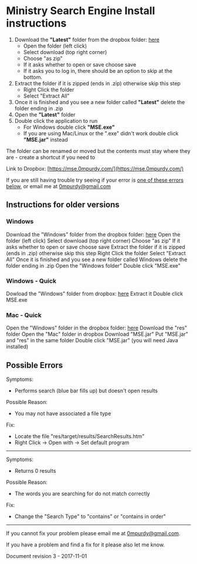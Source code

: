 # Ministry Search Engine Install instructions

 1. Download the **"Latest"** folder from the dropbox folder: [here](https://mse.0mpurdy.com/)
    - Open the folder (left click)
    - Select download (top right corner)
    - Choose "as zip"
    - If it asks whether to open or save choose save
    - If it asks you to log in, there should be an option to skip at the bottom.
 2. Extract the folder if it is zipped (ends in .zip) otherwise skip this step
    - Right Click the folder
    - Select "Extract All"
 3. Once it is finished and you see a new folder called **"Latest"** delete the folder ending in .zip
 4. Open the **"Latest"** folder
 5. Double click the application to run
    - For Windows double click **"MSE.exe"**
    - If you are using Mac/Linux or the ".exe" didn't work double click **"MSE.jar"** instead

The folder can be renamed or moved but the contents must stay where they are - create a shortcut if you need to

Link to Dropbox: [https://mse.0mpurdy.com/](https://mse.0mpurdy.com/)

If you are still having trouble try seeing if your error is [one of these errors below](#windows-errors), or email me at [0mpurdy@gmail.com](mailto:0mpurdy@gmail.com)

## Instructions for older versions

### Windows

Download the "Windows" folder from the dropbox folder: [here](https://mse.0mpurdy.com/)
Open the folder (left click)
Select download (top right corner)
Choose "as zip"
If it asks whether to open or save choose save
Extract the folder if it is zipped (ends in .zip) otherwise skip this step
Right Click the folder
Select "Extract All"
Once it is finished and you see a new folder called Windows delete the folder ending in .zip
Open the "Windows folder"
Double click "MSE.exe"

### Windows - Quick

Dowload the "Windows" folder from dropbox: [here](https://mse.0mpurdy.com/)
Extract it
Double click MSE.exe

### Mac - Quick

Open the "Windows" folder in the dropbox folder: [here](https://mse.0mpurdy.com/)
Download the "res" folder
Open the "Mac" folder in dropbox
Download "MSE.jar"
Put "MSE.jar" and "res" in the same folder
Double click "MSE.jar" (you will need Java installed)

## Possible Errors

Symptoms: 
 - Performs search (blue bar fills up) but doesn't open results

Possible Reason: 
 - You may not have associated a file type

Fix:
 - Locate the file "res/target/results/SearchResults.htm"
 - Right Click -> Open with -> Set default program

----

Symptoms: 
 - Returns 0 results

Possible Reason:
 - The words you are searching for do not match correctly

Fix:
 - Change the "Search Type" to "contains" or "contains in order"

----

If you cannot fix your problem please email me at [0mpurdy@gmail.com](mailto:0mpurdy@gmail.com).

If you have a problem and find a fix for it please also let me know.

Document revision 3 - 2017-11-01
